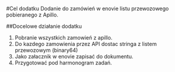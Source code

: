 #Cel dodatku
Dodanie do zamówień w enovie listu przewozowego pobieranego z Apillo.

##Docelowe działanie dodatku
1. Pobranie wszystkich zamowień z apillo.
2. Do kazdego zamowienia przez API dostac stringa z listem przewozowym (binary64)
3. Jako załacznik w enovie zapisać  do dokumentu.
4. Przygotować pod harmonogram zadań.
